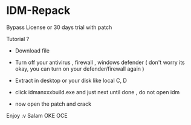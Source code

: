 # IDM-Repack
Bypass License or 30 days trial with patch

Tutorial ?

- Download file

- Turn off your antivirus , firewall , windows defender ( don't worry its okay, you can turn on your defender/firewall again )

- Extract in desktop or your disk like local C, D 

- click idmanxxxbuild.exe and just next until done , do not open idm 

- now open the patch and crack 

Enjoy :v Salam OKE OCE
